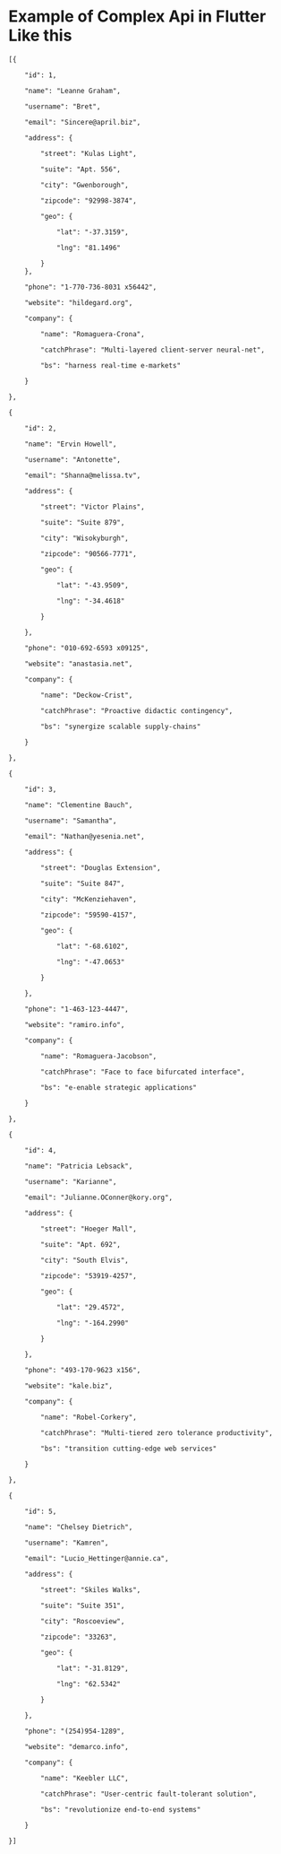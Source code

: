 # Example of Complex Api in Flutter Like this


    [{
        
        "id": 1,

        "name": "Leanne Graham",

        "username": "Bret",

        "email": "Sincere@april.biz",

        "address": {

            "street": "Kulas Light",

            "suite": "Apt. 556",

            "city": "Gwenborough",

            "zipcode": "92998-3874",

            "geo": {

                "lat": "-37.3159",

                "lng": "81.1496"

            }
        },

        "phone": "1-770-736-8031 x56442",

        "website": "hildegard.org",

        "company": {

            "name": "Romaguera-Crona",

            "catchPhrase": "Multi-layered client-server neural-net",

            "bs": "harness real-time e-markets"

        }

    },

    {

        "id": 2,

        "name": "Ervin Howell",

        "username": "Antonette",

        "email": "Shanna@melissa.tv",

        "address": {

            "street": "Victor Plains",

            "suite": "Suite 879",

            "city": "Wisokyburgh",

            "zipcode": "90566-7771",

            "geo": {

                "lat": "-43.9509",

                "lng": "-34.4618"

            }

        },

        "phone": "010-692-6593 x09125",

        "website": "anastasia.net",

        "company": {

            "name": "Deckow-Crist",

            "catchPhrase": "Proactive didactic contingency",

            "bs": "synergize scalable supply-chains"

        }

    },

    {

        "id": 3,

        "name": "Clementine Bauch",

        "username": "Samantha",

        "email": "Nathan@yesenia.net",

        "address": {

            "street": "Douglas Extension",

            "suite": "Suite 847",

            "city": "McKenziehaven",

            "zipcode": "59590-4157",

            "geo": {

                "lat": "-68.6102",

                "lng": "-47.0653"

            }

        },

        "phone": "1-463-123-4447",

        "website": "ramiro.info",

        "company": {

            "name": "Romaguera-Jacobson",

            "catchPhrase": "Face to face bifurcated interface",

            "bs": "e-enable strategic applications"

        }

    },

    {

        "id": 4,

        "name": "Patricia Lebsack",

        "username": "Karianne",

        "email": "Julianne.OConner@kory.org",

        "address": {

            "street": "Hoeger Mall",

            "suite": "Apt. 692",

            "city": "South Elvis",

            "zipcode": "53919-4257",

            "geo": {

                "lat": "29.4572",

                "lng": "-164.2990"

            }

        },

        "phone": "493-170-9623 x156",

        "website": "kale.biz",

        "company": {

            "name": "Robel-Corkery",

            "catchPhrase": "Multi-tiered zero tolerance productivity",

            "bs": "transition cutting-edge web services"

        }

    },

    {

        "id": 5,

        "name": "Chelsey Dietrich",

        "username": "Kamren",

        "email": "Lucio_Hettinger@annie.ca",

        "address": {

            "street": "Skiles Walks",

            "suite": "Suite 351",

            "city": "Roscoeview",

            "zipcode": "33263",

            "geo": {

                "lat": "-31.8129",

                "lng": "62.5342"

            }

        },

        "phone": "(254)954-1289",

        "website": "demarco.info",

        "company": {

            "name": "Keebler LLC",

            "catchPhrase": "User-centric fault-tolerant solution",

            "bs": "revolutionize end-to-end systems"

        }

    }]



